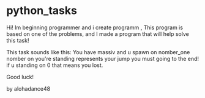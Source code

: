 # python_tasks
Hi! Im  beginning  programmer and i create programm ,  This program is based on one of the problems, and I made a program that will help solve this task!

This task sounds like this:
You have massiv and u spawn on nomber_one nomber on you're standing represents your jump you must going to  the end! if u standing on 0 that means you lost.

Good luck! 

by alohadance48 
